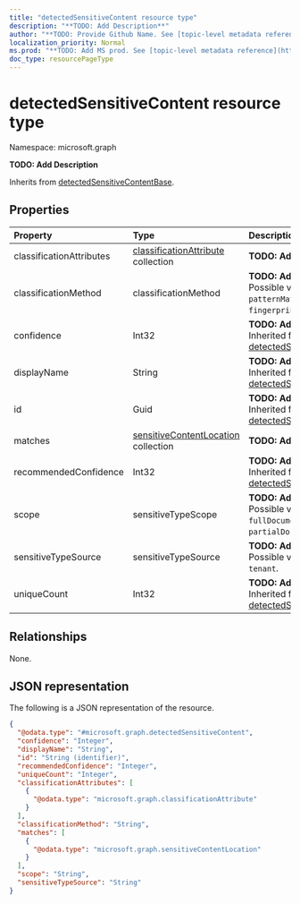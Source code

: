 ```yaml
---
title: "detectedSensitiveContent resource type"
description: "**TODO: Add Description**"
author: "**TODO: Provide Github Name. See [topic-level metadata reference](https://msgo.azurewebsites.net/add/document/guidelines/metadata.html#topic-level-metadata)**"
localization_priority: Normal
ms.prod: "**TODO: Add MS prod. See [topic-level metadata reference](https://msgo.azurewebsites.net/add/document/guidelines/metadata.html#topic-level-metadata)**"
doc_type: resourcePageType
---
```


# detectedSensitiveContent resource type

Namespace: microsoft.graph



**TODO: Add Description**


Inherits from [detectedSensitiveContentBase](../resources/detectedsensitivecontentbase.md).

## Properties
|Property|Type|Description|
|:---|:---|:---|
|classificationAttributes|[classificationAttribute](../resources/classificationattribute.md) collection|**TODO: Add Description**|
|classificationMethod|classificationMethod|**TODO: Add Description**. Possible values are: `patternMatch`, `exactDataMatch`, `fingerprint`, `machineLearning`.|
|confidence|Int32|**TODO: Add Description** Inherited from [detectedSensitiveContentBase](../resources/detectedsensitivecontentbase.md)|
|displayName|String|**TODO: Add Description** Inherited from [detectedSensitiveContentBase](../resources/detectedsensitivecontentbase.md)|
|id|Guid|**TODO: Add Description** Inherited from [detectedSensitiveContentBase](../resources/detectedsensitivecontentbase.md)|
|matches|[sensitiveContentLocation](../resources/sensitivecontentlocation.md) collection|**TODO: Add Description**|
|recommendedConfidence|Int32|**TODO: Add Description** Inherited from [detectedSensitiveContentBase](../resources/detectedsensitivecontentbase.md)|
|scope|sensitiveTypeScope|**TODO: Add Description**. Possible values are: `fullDocument`, `partialDocument`.|
|sensitiveTypeSource|sensitiveTypeSource|**TODO: Add Description**. Possible values are: `outOfBox`, `tenant`.|
|uniqueCount|Int32|**TODO: Add Description** Inherited from [detectedSensitiveContentBase](../resources/detectedsensitivecontentbase.md)|

## Relationships
None.

## JSON representation
The following is a JSON representation of the resource.
<!-- {
  "blockType": "resource",
  "@odata.type": "microsoft.graph.detectedSensitiveContent"
}
-->
``` json
{
  "@odata.type": "#microsoft.graph.detectedSensitiveContent",
  "confidence": "Integer",
  "displayName": "String",
  "id": "String (identifier)",
  "recommendedConfidence": "Integer",
  "uniqueCount": "Integer",
  "classificationAttributes": [
    {
      "@odata.type": "microsoft.graph.classificationAttribute"
    }
  ],
  "classificationMethod": "String",
  "matches": [
    {
      "@odata.type": "microsoft.graph.sensitiveContentLocation"
    }
  ],
  "scope": "String",
  "sensitiveTypeSource": "String"
}
```

